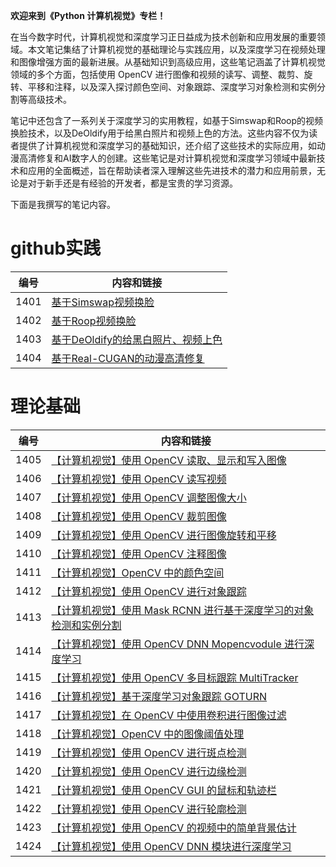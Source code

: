 **欢迎来到《Python  计算机视觉》专栏！**

在当今数字时代，计算机视觉和深度学习正日益成为技术创新和应用发展的重要领域。本文笔记集结了计算机视觉的基础理论与实践应用，以及深度学习在视频处理和图像增强方面的最新进展。从基础知识到高级应用，这些笔记涵盖了计算机视觉领域的多个方面，包括使用 OpenCV 进行图像和视频的读写、调整、裁剪、旋转、平移和注释，以及深入探讨颜色空间、对象跟踪、深度学习对象检测和实例分割等高级技术。

笔记中还包含了一系列关于深度学习的实用教程，如基于Simswap和Roop的视频换脸技术，以及DeOldify用于给黑白照片和视频上色的方法。这些内容不仅为读者提供了计算机视觉和深度学习的基础知识，还介绍了这些技术的实际应用，如动漫高清修复和AI数字人的创建。这些笔记是对计算机视觉和深度学习领域中最新技术和应用的全面概述，旨在帮助读者深入理解这些先进技术的潜力和应用前景，无论是对于新手还是有经验的开发者，都是宝贵的学习资源。
 
下面是我撰写的笔记内容。

# github实践

|编号|内容和链接| 
| ---- | ---- |
|1401|[基于Simswap视频换脸](https://datayang.blog.csdn.net/article/details/130076641)|
|1402|[基于Roop视频换脸](https://datayang.blog.csdn.net/article/details/132376058)|
|1403|[基于DeOldify的给黑白照片、视频上色](https://datayang.blog.csdn.net/article/details/133760265)|
|1404|[基于Real-CUGAN的动漫高清修复](https://datayang.blog.csdn.net/article/details/134499138)|

# 理论基础

|编号|内容和链接| 
| ---- | ---- |
|1405|[【计算机视觉】使用 OpenCV 读取、显示和写入图像](https://datayang.blog.csdn.net/article/details/130602239)|
|1406|[【计算机视觉】使用 OpenCV 读写视频](https://datayang.blog.csdn.net/article/details/130602630)|
|1407|[【计算机视觉】使用 OpenCV 调整图像大小](https://datayang.blog.csdn.net/article/details/130602991)|
|1408|[【计算机视觉】使用 OpenCV 裁剪图像](https://datayang.blog.csdn.net/article/details/130603233)|
|1409|[【计算机视觉】使用 OpenCV 进行图像旋转和平移](https://datayang.blog.csdn.net/article/details/130603466)|
|1410|[【计算机视觉】使用 OpenCV 注释图像](https://datayang.blog.csdn.net/article/details/130603970)|
|1411|[【计算机视觉】OpenCV 中的颜色空间](https://datayang.blog.csdn.net/article/details/130604308)|
|1412|[【计算机视觉】使用 OpenCV 进行对象跟踪](https://datayang.blog.csdn.net/article/details/130465233)|
|1413|[【计算机视觉】使用 Mask RCNN 进行基于深度学习的对象检测和实例分割](https://datayang.blog.csdn.net/article/details/130498882)|
|1414|[【计算机视觉】使用 OpenCV DNN Mopencvodule 进行深度学习](https://datayang.blog.csdn.net/article/details/130469889)|
|1415|[【计算机视觉】使用 OpenCV 多目标跟踪 MultiTracker](https://datayang.blog.csdn.net/article/details/130466830)|
|1416|[【计算机视觉】基于深度学习对象跟踪 GOTURN](https://datayang.blog.csdn.net/article/details/130465794)|
|1417|[【计算机视觉】在 OpenCV 中使用卷积进行图像过滤](-)|
|1418|[【计算机视觉】OpenCV 中的图像阈值处理](-)|
|1419|[【计算机视觉】使用 OpenCV 进行斑点检测](-)|
|1420|[【计算机视觉】使用 OpenCV 进行边缘检测](-)|
|1421|[【计算机视觉】使用 OpenCV GUI 的鼠标和轨迹栏](-)|
|1422|[【计算机视觉】使用 OpenCV 进行轮廓检测](-)|
|1423|[【计算机视觉】使用 OpenCV 的视频中的简单背景估计](-)|
|1424|[【计算机视觉】使用 OpenCV DNN 模块进行深度学习](-)|
